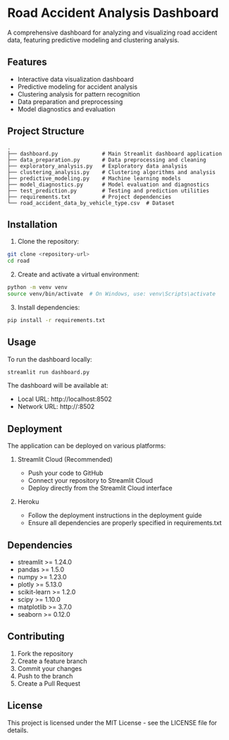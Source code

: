 # Road Accident Analysis Dashboard

A comprehensive dashboard for analyzing and visualizing road accident data, featuring predictive modeling and clustering analysis.

## Features

- Interactive data visualization dashboard
- Predictive modeling for accident analysis
- Clustering analysis for pattern recognition
- Data preparation and preprocessing
- Model diagnostics and evaluation

## Project Structure

```
.
├── dashboard.py              # Main Streamlit dashboard application
├── data_preparation.py       # Data preprocessing and cleaning
├── exploratory_analysis.py   # Exploratory data analysis
├── clustering_analysis.py    # Clustering algorithms and analysis
├── predictive_modeling.py    # Machine learning models
├── model_diagnostics.py      # Model evaluation and diagnostics
├── test_prediction.py        # Testing and prediction utilities
├── requirements.txt          # Project dependencies
└── road_accident_data_by_vehicle_type.csv  # Dataset
```

## Installation

1. Clone the repository:
```bash
git clone <repository-url>
cd road
```

2. Create and activate a virtual environment:
```bash
python -m venv venv
source venv/bin/activate  # On Windows, use: venv\Scripts\activate
```

3. Install dependencies:
```bash
pip install -r requirements.txt
```

## Usage

To run the dashboard locally:

```bash
streamlit run dashboard.py
```

The dashboard will be available at:
- Local URL: http://localhost:8502
- Network URL: http://<your-ip>:8502

## Deployment

The application can be deployed on various platforms:

1. Streamlit Cloud (Recommended)
   - Push your code to GitHub
   - Connect your repository to Streamlit Cloud
   - Deploy directly from the Streamlit Cloud interface

2. Heroku
   - Follow the deployment instructions in the deployment guide
   - Ensure all dependencies are properly specified in requirements.txt

## Dependencies

- streamlit >= 1.24.0
- pandas >= 1.5.0
- numpy >= 1.23.0
- plotly >= 5.13.0
- scikit-learn >= 1.2.0
- scipy >= 1.10.0
- matplotlib >= 3.7.0
- seaborn >= 0.12.0

## Contributing

1. Fork the repository
2. Create a feature branch
3. Commit your changes
4. Push to the branch
5. Create a Pull Request

## License

This project is licensed under the MIT License - see the LICENSE file for details. 